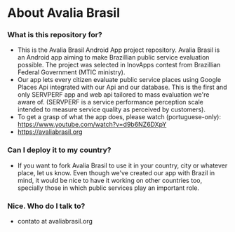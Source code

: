 # About Avalia Brasil #

### What is this repository for? ###

* This is the Avalia Brasil Android App project repository. Avalia Brasil is an Android app aiming to make Brazillian public service evaluation possible. The project was selected in InovApps contest from Brazillian Federal Government (MTIC ministry).
* Our app lets every citizen evaluate public service places using Google Places Api integrated with our Api and our database. This is the first and only SERVPERF app and web api tailored to mass evaluation we're aware of. (SERVPERF is a service performance perception scale intended to measure service quality as perceived by customers).
* To get a grasp of what the app does, please watch (portuguese-only): https://www.youtube.com/watch?v=d9b6NZ6DXpY
* https://avaliabrasil.org

### Can I deploy it to my country? ###
* If you want to fork Avalia Brasil to use it in your country, city or whatever place, let us know. Even though we've created our app with Brazil in mind, it would be nice to have it working on other countries too, specially those in which public services play an important role.

### Nice. Who do I talk to? ###

* contato at avaliabrasil.org
